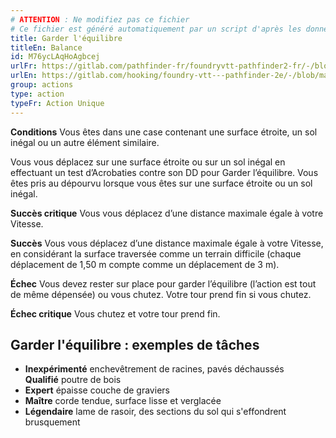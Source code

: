```yaml
---
# ATTENTION : Ne modifiez pas ce fichier
# Ce fichier est généré automatiquement par un script d'après les données du module Foundry VTT officiel et de sa traduction
title: Garder l'équilibre
titleEn: Balance
id: M76ycLAqHoAgbcej
urlFr: https://gitlab.com/pathfinder-fr/foundryvtt-pathfinder2-fr/-/blob/master/data/classes/M76ycLAqHoAgbcej.htm
urlEn: https://gitlab.com/hooking/foundry-vtt---pathfinder-2e/-/blob/master/packs/data/classes.db/balance.json
group: actions
type: action
typeFr: Action Unique
---
```

**Conditions** Vous êtes dans une case contenant une surface étroite, un sol inégal ou un autre élément similaire.

Vous vous déplacez sur une surface étroite ou sur un sol inégal en effectuant un test d’Acrobaties contre son DD pour Garder l’équilibre. Vous êtes pris au dépourvu lorsque vous êtes sur une surface étroite ou un sol inégal.

**Succès critique** Vous vous déplacez d’une distance maximale égale à votre Vitesse.

**Succès** Vous vous déplacez d’une distance maximale égale à votre Vitesse, en considérant la surface traversée comme un terrain difficile (chaque déplacement de 1,50 m compte comme un déplacement de 3 m).

**Échec** Vous devez rester sur place pour garder l’équilibre (l’action est tout de même dépensée) ou vous chutez. Votre tour prend fin si vous chutez.

**Échec critique** Vous chutez et votre tour prend fin.

 

## Garder l'équilibre : exemples de tâches


- **Inexpérimenté** enchevêtrement de racines, pavés déchaussés  
**Qualifié** poutre de bois
- **Expert** épaisse couche de graviers
- **Maître** corde tendue, surface lisse et verglacée
- **Légendaire** lame de rasoir, des sections du sol qui s'effondrent brusquement


